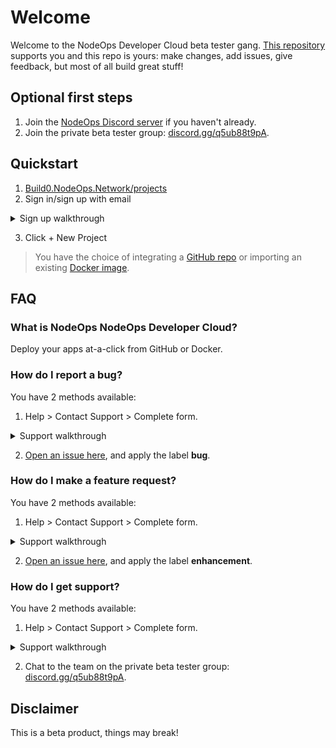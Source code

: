 # Welcome 

Welcome to the NodeOps Developer Cloud beta tester gang. [This repository](https://github.com/NodeOps-app/beta-deploy) supports you and this repo is yours: make changes, add issues, give feedback, but most of all build great stuff!  

## Optional first steps

1. Join the [NodeOps Discord server](https://discord.com/invite/fEmaMbkUxF) if you haven't already.
2. Join the private beta tester group: [discord.gg/q5ub88t9pA](https://discord.gg/q5ub88t9pA).

## Quickstart

1. [Build0.NodeOps.Network/projects](https://build0.nodeops.network/projects)
2. Sign in/sign up with email

<details>
  <summary>Sign up walkthrough</summary>

[Click for walkthrough](https://app.guidemaker.com/guide/06ae9806-c6cb-46ad-b2f9-d3d632fa1585)

[Click for video](https://github.com/NodeOps-app/beta-deploy/issues/4#issue-3429991454)

</details>

3. Click + New Project 

> You have the choice of integrating a [GitHub repo](/Docs/GitHub-Integration/walkthroughs.md) or importing an existing [Docker image](/Docs/Docker-Integration/docker-image.md).

## FAQ

### What is NodeOps NodeOps Developer Cloud?

Deploy your apps at-a-click from GitHub or Docker. 

### How do I report a bug?

You have 2 methods available:

1. Help > Contact Support > Complete form.

<details>
  <summary>Support walkthrough</summary>

[Click for walkthrough](https://app.guidemaker.com/guide/0b3580de-36a4-4e13-9b3f-b78533d20708)

[Click for video](https://github.com/NodeOps-app/beta-deploy/issues/4#issuecomment-3311172755)

</details>

2. [Open an issue here](https://github.com/NodeOps-app/beta-deploy/issues), and apply the label **bug**.

### How do I make a feature request?

You have 2 methods available:

1. Help > Contact Support > Complete form.

<details>
  <summary>Support walkthrough</summary>

[Click for walkthrough](https://app.guidemaker.com/guide/0b3580de-36a4-4e13-9b3f-b78533d20708)

[Click for video](https://github.com/NodeOps-app/beta-deploy/issues/4#issuecomment-3311172755)

</details>

2. [Open an issue here](https://github.com/NodeOps-app/beta-deploy/issues), and apply the label **enhancement**.

### How do I get support?

You have 2 methods available:

1. Help > Contact Support > Complete form.

<details>
  <summary>Support walkthrough</summary>

[Click for walkthrough](https://app.guidemaker.com/guide/0b3580de-36a4-4e13-9b3f-b78533d20708)

[Click for video](https://github.com/NodeOps-app/beta-deploy/issues/4#issuecomment-3311172755)

</details>

2. Chat to the team on the private beta tester group: [discord.gg/q5ub88t9pA](https://discord.gg/q5ub88t9pA).

## Disclaimer

This is a beta product, things may break!